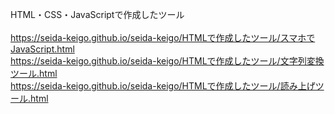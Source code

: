 HTML・CSS・JavaScriptで作成したツール<br>
<br>
https://seida-keigo.github.io/seida-keigo/HTMLで作成したツール/スマホでJavaScript.html<br>
https://seida-keigo.github.io/seida-keigo/HTMLで作成したツール/文字列変換ツール.html<br>
https://seida-keigo.github.io/seida-keigo/HTMLで作成したツール/読み上げツール.html
